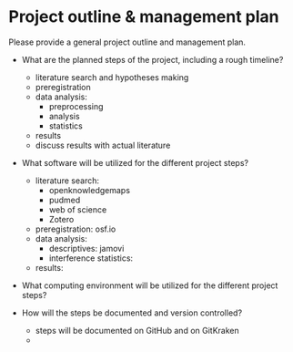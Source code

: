 # Project outline & management plan

Please provide a general project outline and management plan.

* What are the planned steps of the project, including a rough timeline?
  * literature search and hypotheses making
  * preregistration
  * data analysis:
    * preprocessing
    * analysis
    * statistics 
  * results
  * discuss results with actual literature

* What software will be utilized for the different project steps?
  * literature search: 
    * openknowledgemaps
    * pudmed
    * web of science
    * Zotero
  * preregistration: osf.io
  * data analysis: 
    * descriptives: jamovi
    * interference statistics:
  * results:

* What computing environment will be utilized for the different project steps?

* How will the steps be documented and version controlled?
  * steps will be documented on GitHub and on GitKraken
  * 
